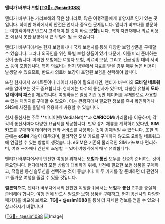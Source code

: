**앤티가 바부다 보험 [[TG💪+ @esim1088](https://t.me/s/esim1088)]**

앤티가 바부다는 카리브해의 작은 섬나라로, 많은 여행객들에게 휴양지로 인기 있는 곳입니다. 하지만 해외에서의 안전은 언제나 중요한 문제입니다. 앤티가 바부다를 방문하는 여행객이라면 반드시 고려해야 할 것이 바로 **보험**입니다. 특히 자연재해나 의료 비용은 예상치 못한 상황에서 큰 부담이 될 수 있습니다.

앤티가 바부다에서는 현지 보험회사나 국제 보험사를 통해 다양한 보험 상품을 구매할 수 있습니다. 그러나 외국인을 위한 특별 보험 상품이 있기 때문에, 이를 미리 준비하는 것이 좋습니다. 이러한 보험에는 여행자 보험, 의료비 보장, 그리고 긴급 상황 대비 서비스 등이 포함됩니다. 특히 의료비는 현지 병원에서 치료를 받을 경우 매우 높은 비용이 발생할 수 있으므로, 반드시 의료비 보장이 포함된 보험을 선택해야 합니다.

또한 현지에서 스마트폰이나 데이터 사용이 필요하다면, 앤티가 바부다의 **모바일 네트워크**를 알아보는 것도 중요합니다. 현지에는 다수의 통신사가 있으며, 다양한 유형의 **모바일 데이터 패스**를 제공합니다. 여행객들은 일정 기간 동안 데이터를 무제한으로 사용할 수 있는 패키지를 구매할 수 있으며, 이는 관광지에서 필요한 정보를 즉시 확인하거나 SNS에 사진을 올릴 때 유용하게 사용할 수 있습니다.

현지 통신사는 주로 **미디어넷(MediaNet)**과 **CARICOM**(카리콤)을 이용하며, 각각의 통신사마다 다양한 요금제를 제공합니다. 만약 장기 체류를 계획하고 있다면, **SIM 카드**를 구매하여 데이터와 전화 서비스를 사용하는 것이 경제적일 수 있습니다. 또한 최근에는 **eSIM** 기술이 대두되며, 물리적인 SIM 카드를 구매하지 않고도 모바일 네트워크에 연결할 수 있는 방법이 생겼습니다. eSIM은 기존의 물리적인 SIM 카드보다 편리하며, 여러 국가에서 간단히 스왑할 수 있어 여행객에게 매우 유리합니다.

앤티가 바부다에서의 안전한 여행을 위해서는 **보험**과 **통신** 모두를 신중히 준비하는 것이 중요합니다. 현지에서의 모든 상황에 대비하기 위해, 사전에 필요한 보험 상품을 구매하고, 적절한 통신 솔루션을 선택하는 것이 좋습니다. 이 두 가지를 잘 준비하면 더 편안하고 즐거운 여행을 즐길 수 있을 것입니다.

**결론적으로**, 앤티가 바부다에서의 안전한 여행을 위해서는 **보험**과 **통신** 모두를 충실히 준비해야 합니다. 여행 전에 반드시 필요한 보험 상품을 구매하고, 현지 통신사의 다양한 패키지를 비교해 보세요. **TG💪+ @esim1088**을 통해 더 자세한 정보를 얻을 수 있으니 참고하시기 바랍니다!

[[TG💪+ @esim1088](https://t.me/s/esim1088) ![Image](https://i.postimg.cc/Y0z9fWf4/image.png)]